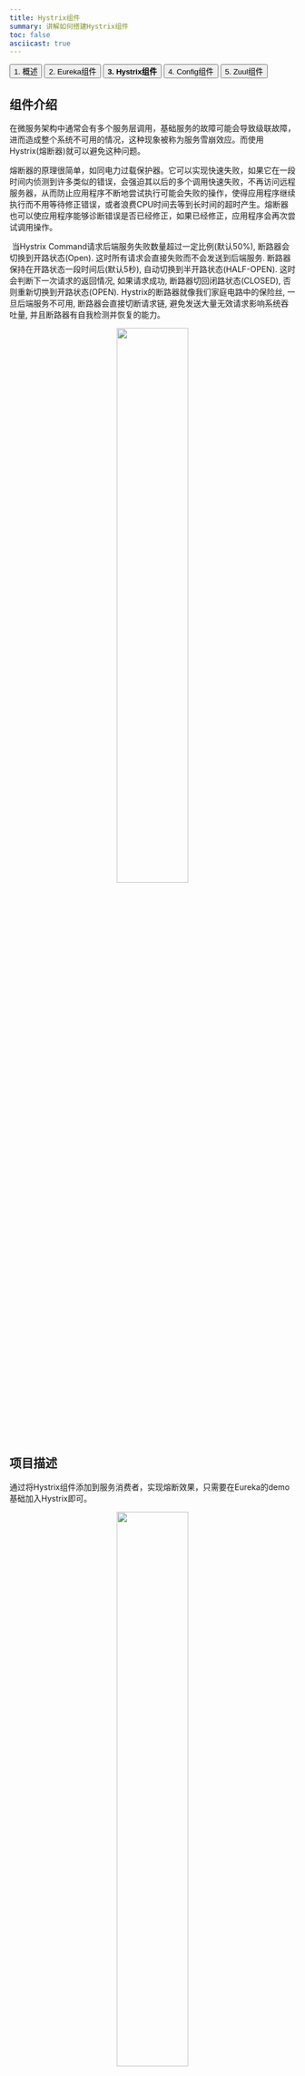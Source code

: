 ```yaml
---
title: Hystrix组件
summary: 讲解如何搭建Hystrix组件
toc: false
asciicast: true
---
```


<div class="filters filters-big clearfix">
    <a href="spring-cloud.html"><button class="filter-button">1. 概述</button></a>
    <a href="spring-cloud-Eureka.html"><button class="filter-button">2. Eureka组件</button></a>
    <a href="spring-cloud-Hystrix.html"><button class="filter-button current"><strong>3. Hystrix组件</strong></button></a>
    <a href="spring-cloud-Config.html"><button class="filter-button">4. Config组件</button></a>
    <a href="spring-cloud-Zuul.html"><button class="filter-button">5. Zuul组件</button></a>
</div>

<div id="toc"></div>

## 组件介绍

​	在微服务架构中通常会有多个服务层调用，基础服务的故障可能会导致级联故障，进而造成整个系统不可用的情况，这种现象被称为服务雪崩效应。而使用Hystrix(熔断器)就可以避免这种问题。

​	熔断器的原理很简单，如同电力过载保护器。它可以实现快速失败，如果它在一段时间内侦测到许多类似的错误，会强迫其以后的多个调用快速失败，不再访问远程服务器，从而防止应用程序不断地尝试执行可能会失败的操作，使得应用程序继续执行而不用等待修正错误，或者浪费CPU时间去等到长时间的超时产生。熔断器也可以使应用程序能够诊断错误是否已经修正，如果已经修正，应用程序会再次尝试调用操作。

​	当Hystrix Command请求后端服务失败数量超过一定比例(默认50%), 断路器会切换到开路状态(Open). 这时所有请求会直接失败而不会发送到后端服务. 断路器保持在开路状态一段时间后(默认5秒), 自动切换到半开路状态(HALF-OPEN). 这时会判断下一次请求的返回情况, 如果请求成功, 断路器切回闭路状态(CLOSED), 否则重新切换到开路状态(OPEN). Hystrix的断路器就像我们家庭电路中的保险丝, 一旦后端服务不可用, 断路器会直接切断请求链, 避免发送大量无效请求影响系统吞吐量, 并且断路器有自我检测并恢复的能力。


<div align=center>
    <img src="http://grstatic.oss-cn-shanghai.aliyuncs.com/images/acp/docs/bestpractice/microservice/hystrix-1.png" width="50%" height="50%">
</div>

## 项目描述

​	通过将Hystrix组件添加到服务消费者，实现熔断效果，只需要在Eureka的demo基础加入Hystrix即可。

<div align=center>
    <img src="http://grstatic.oss-cn-shanghai.aliyuncs.com/images/acp/docs/bestpractice/microservice/hystrix-2.png" width="50%" height="50%">
</div>

{{site.data.alerts.callout_danger}}
Hystrix是作用在服务调用端的，因此需要添加在A上。
{{site.data.alerts.end}}

## 部署到云帮

### Hystrix服务

​	因为熔断只是作用在服务调用这一端，因此我们根据上一篇的示例代码只需要改动消费者（A）服务相关代码就可以。因为，Feign中已经依赖了Hystrix所以在maven配置上不用做任何改动。

1、配置文件
application.properties添加这一条：

```
feign.hystrix.enabled=true

```

2、创建回调类

创建HelloRemoteHystrix类继承与HelloRemote实现回调的方法：

```
@Component
public class HelloRemoteHystrix implements HelloRemote{

    @Override
    public String hello(@RequestParam(value = "name") String name) {
        return "hello" +name+", this messge send failed ";
    }
}

```

3、添加fallback属性

在`HelloRemote`类添加指定fallback类，在服务熔断的时候返回fallback类中的内容：

```
@FeignClient(name= "spring-cloud-producer",fallback = HelloRemoteHystrix.class)
public interface HelloRemote {

    @RequestMapping(value = "/hello")
    public String hello(@RequestParam(value = "name") String name);

}

```


4、测试

那我们就来测试一下看看效果吧。

依次启动spring-cloud-eureka、spring-cloud-producer、spring-cloud-consumer三个项目。

浏览器中输入：`http://localhost:9001/hello/neo`

返回：`hello neo，this is first messge`

说明加入熔断相关信息后，不影响正常的访问。接下来我们手动停止spring-cloud-producer项目再次测试：

浏览器中输入：`http://localhost:9001/hello/neo`

返回：`hello neo, this messge send failed`

根据返回结果说明熔断成功。